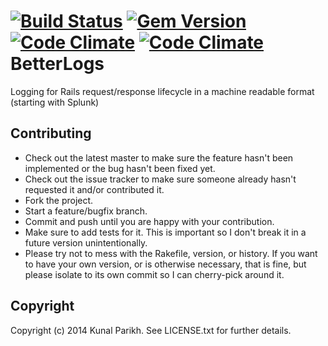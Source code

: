 [![Build Status](https://travis-ci.org/techthumb/better_logs.svg?branch=v0.1.0)](https://travis-ci.org/techthumb/better_logs)
[![Gem Version](https://badge.fury.io/rb/better_logs.svg)](http://badge.fury.io/rb/better_logs)
[![Code Climate](https://codeclimate.com/repos/535a5dcae30ba03fdc00efe2/badges/1196b8f5d38c79f87546/gpa.png)](https://codeclimate.com/repos/535a5dcae30ba03fdc00efe2/feed)
[![Code Climate](https://codeclimate.com/repos/535a5dcae30ba03fdc00efe2/badges/1196b8f5d38c79f87546/coverage.png)](https://codeclimate.com/repos/535a5dcae30ba03fdc00efe2/feed)
BetterLogs
==========

Logging for Rails request/response lifecycle in a machine readable format (starting with Splunk)

Contributing
------------
* Check out the latest master to make sure the feature hasn't been implemented or the bug hasn't been fixed yet.
* Check out the issue tracker to make sure someone already hasn't requested it and/or contributed it.
* Fork the project.
* Start a feature/bugfix branch.
* Commit and push until you are happy with your contribution.
* Make sure to add tests for it. This is important so I don't break it in a future version unintentionally.
* Please try not to mess with the Rakefile, version, or history. If you want to have your own version, or is otherwise necessary, that is fine, but please isolate to its own commit so I can cherry-pick around it.

Copyright
---------
Copyright (c) 2014 Kunal Parikh. See LICENSE.txt for
further details.
